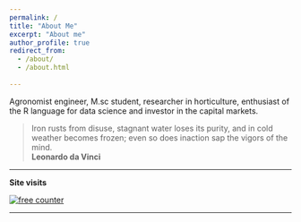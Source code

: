 ```yaml
---
permalink: /
title: "About Me"
excerpt: "About me"
author_profile: true
redirect_from: 
  - /about/
  - /about.html
  
---
```


Agronomist engineer, M.sc student, researcher in horticulture, enthusiast of the R language for data science and investor in the capital markets.


> Iron rusts from disuse, stagnant water loses its purity, and in cold weather becomes frozen; even so does inaction sap the vigors of the mind.  
> **Leonardo da Vinci**

---


**Site visits**
  

<a href='https://www.counter12.com'><img src='https://www.counter12.com/img-y5b3x67c0abW5W8D-24.gif' border='0' alt='free counter'></a><script type='text/javascript' src='https://www.counter12.com/ad.js?id=y5b3x67c0abW5W8D'></script>

---
